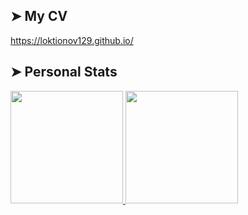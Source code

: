 ## ➤ My CV
https://loktionov129.github.io/

## ➤ Personal Stats
<a href="https://github.com/loktionov129">
  <img height="180em" src="https://github-readme-stats.vercel.app/api?username=loktionov129&show_icons=true&theme=default" />
  <img height="180em" src="https://github-readme-stats.vercel.app/api/top-langs/?username=loktionov129&layout=compact&theme=default" />
</a>

